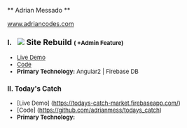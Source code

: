 
** Adrian Messado **

www.adriancodes.com


### I. <span style="margin-left: 10px;"><IMG  SRC="https://www.udacity.com/assets/iridium/images/core/header/udacity-wordmark.svg"></span> <font size="4">Site Rebuild <font/><font size="2">( +Admin Feature)<font/>

- [Live Demo](https://udacity-site-rebuild.firebaseapp.com/)
- [Code](https://github.com/adrianmess/Udacity-site-rebuild)
- **Primary Technology:** Angular2 | Firebase DB

### II. Today's Catch
- [Live Demo] (https://todays-catch-market.firebaseapp.com/)
- [Code] (https://github.com/adrianmess/todays_catch)
- **Primary Technology:**
